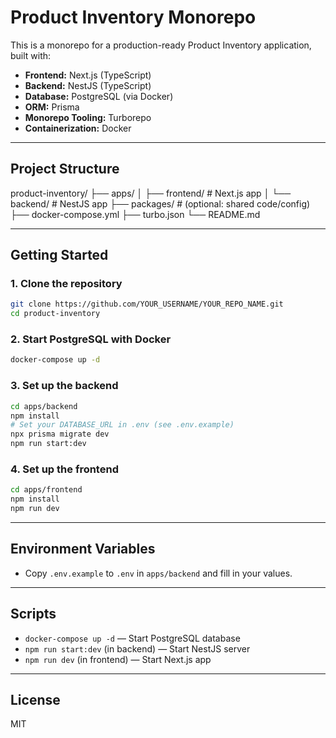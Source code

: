# Product Inventory Monorepo

This is a monorepo for a production-ready Product Inventory application, built with:

- **Frontend:** Next.js (TypeScript)
- **Backend:** NestJS (TypeScript)
- **Database:** PostgreSQL (via Docker)
- **ORM:** Prisma
- **Monorepo Tooling:** Turborepo
- **Containerization:** Docker

---

## Project Structure
product-inventory/
├── apps/
│ ├── frontend/ # Next.js app
│ └── backend/ # NestJS app
├── packages/ # (optional: shared code/config)
├── docker-compose.yml
├── turbo.json
└── README.md


---

## Getting Started

### 1. Clone the repository

```sh
git clone https://github.com/YOUR_USERNAME/YOUR_REPO_NAME.git
cd product-inventory
```

### 2. Start PostgreSQL with Docker

```sh
docker-compose up -d
```

### 3. Set up the backend

```sh
cd apps/backend
npm install
# Set your DATABASE_URL in .env (see .env.example)
npx prisma migrate dev
npm run start:dev
```

### 4. Set up the frontend

```sh
cd apps/frontend
npm install
npm run dev
```

---

## Environment Variables

- Copy `.env.example` to `.env` in `apps/backend` and fill in your values.

---

## Scripts

- `docker-compose up -d` — Start PostgreSQL database
- `npm run start:dev` (in backend) — Start NestJS server
- `npm run dev` (in frontend) — Start Next.js app

---

## License

MIT